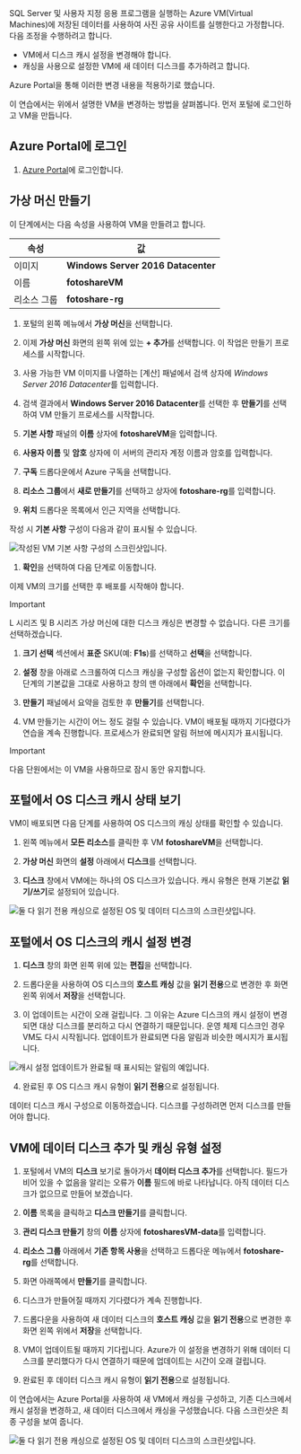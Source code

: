 SQL Server 및 사용자 지정 응용 프로그램을 실행하는 Azure VM(Virtual Machines)에 저장된 데이터를 사용하여 사진 공유 사이트를 실행한다고 가정합니다. 다음 조정을 수행하려고 합니다.

- VM에서 디스크 캐시 설정을 변경해야 합니다.
- 캐싱을 사용으로 설정한 VM에 새 데이터 디스크를 추가하려고 합니다.

Azure Portal을 통해 이러한 변경 내용을 적용하기로 했습니다.

이 연습에서는 위에서 설명한 VM을 변경하는 방법을 살펴봅니다. 먼저 포털에 로그인하고 VM을 만듭니다.

## <a name="sign-in-to-the-azure-portal"></a>Azure Portal에 로그인
<!---TODO: Update for sandbox?--->

1. [Azure Portal](https://portal.azure.com/?azure-portal=true)에 로그인합니다.

## <a name="create-a-virtual-machine"></a>가상 머신 만들기

이 단계에서는 다음 속성을 사용하여 VM을 만들려고 합니다.

|속성  |값  |
|---------|---------|
|이미지     |   **Windows Server 2016 Datacenter**      |
|이름     |   **fotoshareVM**     |
|리소스 그룹     |   **fotoshare-rg**      |


1. 포털의 왼쪽 메뉴에서 **가상 머신**을 선택합니다.

1. 이제 **가상 머신** 화면의 왼쪽 위에 있는 **+ 추가**를 선택합니다. 이 작업은 만들기 프로세스를 시작합니다.

1. 사용 가능한 VM 이미지를 나열하는 [계산] 패널에서 검색 상자에 *Windows Server 2016 Datacenter*를 입력합니다.

1. 검색 결과에서 **Windows Server 2016 Datacenter**를 선택한 후 **만들기**를 선택하여 VM 만들기 프로세스를 시작합니다.

1. **기본 사항** 패널의 **이름** 상자에 **fotoshareVM**을 입력합니다.

1. **사용자 이름** 및 **암호** 상자에 이 서버의 관리자 계정 이름과 암호를 입력합니다.

1. **구독** 드롭다운에서 Azure 구독을 선택합니다.

1. **리소스 그룹**에서 **새로 만들기**를 선택하고 상자에 **fotoshare-rg**를 입력합니다.

1. **위치** 드롭다운 목록에서 인근 지역을 선택합니다.

작성 시 **기본 사항** 구성이 다음과 같이 표시될 수 있습니다.

![작성된 VM 기본 사항 구성의 스크린샷입니다.](../media-draft/vm-basics-settings.PNG)

1. **확인**을 선택하여 다음 단계로 이동합니다.

이제 VM의 크기를 선택한 후 배포를 시작해야 합니다.

> [!IMPORTANT]
> L 시리즈 및 B 시리즈 가상 머신에 대한 디스크 캐싱은 변경할 수 없습니다. 다른 크기를 선택하겠습니다.

1. **크기 선택** 섹션에서 **표준** SKU(예: **F1s**)를 선택하고 **선택**을 선택합니다.

1. **설정** 창을 아래로 스크롤하여 디스크 캐싱을 구성할 옵션이 없는지 확인합니다. 이 단계의 기본값을 그대로 사용하고 창의 맨 아래에서 **확인**을 선택합니다.

1. **만들기** 패널에서 요약을 검토한 후 **만들기**를 선택합니다.

1. VM 만들기는 시간이 어느 정도 걸릴 수 있습니다. VM이 배포될 때까지 기다렸다가 연습을 계속 진행합니다. 프로세스가 완료되면 알림 허브에 메시지가 표시됩니다.

> [!IMPORTANT]
> 다음 단원에서는 이 VM을 사용하므로 잠시 동안 유지합니다.

## <a name="view-os-disk-cache-status-in-the-portal"></a>포털에서 OS 디스크 캐시 상태 보기

VM이 배포되면 다음 단계를 사용하여 OS 디스크의 캐싱 상태를 확인할 수 있습니다.

1. 왼쪽 메뉴에서 **모든 리소스**를 클릭한 후 VM **fotoshareVM**을 선택합니다.

1. **가상 머신** 화면의 **설정** 아래에서 **디스크**를 선택합니다.

1. **디스크** 창에서 VM에는 하나의 OS 디스크가 있습니다. 캐시 유형은 현재 기본값 **읽기/쓰기**로 설정되어 있습니다.

![둘 다 읽기 전용 캐싱으로 설정된 OS 및 데이터 디스크의 스크린샷입니다.](../media-draft/os-disk-rw.PNG)

## <a name="change-the-cache-settings-of-the-os-disk-in-the-portal"></a>포털에서 OS 디스크의 캐시 설정 변경

1. **디스크** 창의 화면 왼쪽 위에 있는 **편집**을 선택합니다.

1. 드롭다운을 사용하여 OS 디스크의 **호스트 캐싱** 값을 **읽기 전용**으로 변경한 후 화면 왼쪽 위에서 **저장**을 선택합니다.

1. 이 업데이트는 시간이 오래 걸립니다. 그 이유는 Azure 디스크의 캐시 설정이 변경되면 대상 디스크를 분리하고 다시 연결하기 때문입니다. 운영 체제 디스크인 경우 VM도 다시 시작됩니다. 업데이트가 완료되면 다음 알림과 비슷한 메시지가 표시됩니다.

![캐시 설정 업데이트가 완료될 때 표시되는 알림의 예입니다.](../media-draft/vm-disk-update-complete.PNG)

4. 완료된 후 OS 디스크 캐시 유형이 **읽기 전용**으로 설정됩니다.

데이터 디스크 캐시 구성으로 이동하겠습니다. 디스크를 구성하려면 먼저 디스크를 만들어야 합니다.

## <a name="add-a-data-disk-to-the-vm-and-set-caching-type"></a>VM에 데이터 디스크 추가 및 캐싱 유형 설정

1. 포털에서 VM의 **디스크** 보기로 돌아가서 **데이터 디스크 추가**를 선택합니다. 필드가 비어 있을 수 없음을 알리는 오류가 **이름** 필드에 바로 나타납니다. 아직 데이터 디스크가 없으므로 만들어 보겠습니다.

1. **이름** 목록을 클릭하고 **디스크 만들기**를 클릭합니다.

1. **관리 디스크 만들기** 창의 **이름** 상자에 **fotosharesVM-data**를 입력합니다.

1. **리소스 그룹** 아래에서 **기존 항목 사용**을 선택하고 드롭다운 메뉴에서 **fotoshare-rg**를 선택합니다.

1. 화면 아래쪽에서 **만들기**를 클릭합니다.

1. 디스크가 만들어질 때까지 기다렸다가 계속 진행합니다.

1. 드롭다운을 사용하여 새 데이터 디스크의 **호스트 캐싱** 값을 **읽기 전용**으로 변경한 후 화면 왼쪽 위에서 **저장**을 선택합니다.

1. VM이 업데이트될 때까지 기다립니다. Azure가 이 설정을 변경하기 위해 데이터 디스크를 분리했다가 다시 연결하기 때문에 업데이트는 시간이 오래 걸립니다.

1. 완료된 후 데이터 디스크 캐시 유형이 **읽기 전용**으로 설정됩니다.

이 연습에서는 Azure Portal을 사용하여 새 VM에서 캐싱을 구성하고, 기존 디스크에서 캐시 설정을 변경하고, 새 데이터 디스크에서 캐싱을 구성했습니다. 다음 스크린샷은 최종 구성을 보여 줍니다. 

![둘 다 읽기 전용 캐싱으로 설정된 OS 및 데이터 디스크의 스크린샷입니다.](../media-draft/disks-final-config-portal.PNG)